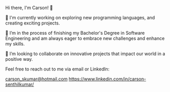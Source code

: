 ### 
Hi there, I'm Carson! 👋

🔭 I'm currently working on exploring new programming languages, and creating exciting projects.

🌱 I’m in the process of finishing my Bachelor's Degree in Software Engineering and am always eager to embrace new challenges and enhance my skills.

👯 I’m looking to collaborate on innovative projects that impact our world in a positive way.


Feel free to reach out to me via email or LinkedIn: 

carson_skumar@hotmail.com
https://www.linkedin.com/in/carson-senthilkumar/
